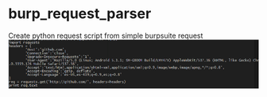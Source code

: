 # burp_request_parser

Create python request script from simple burpsuite request
![alt text](https://github.com/geloma/burp_request_parser/blob/master/result.png)
